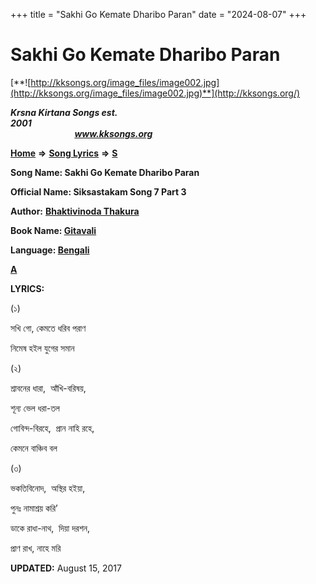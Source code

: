 +++
title = "Sakhi Go Kemate Dharibo Paran"
date = "2024-08-07"
+++

# Sakhi Go Kemate Dharibo Paran
[**![http://kksongs.org/image_files/image002.jpg](http://kksongs.org/image_files/image002.jpg)**](http://kksongs.org/)

**_Krsna Kirtana Songs est. 2001_**                                                                                                                                                 **_www.kksongs.org_**

**[Home](http://kksongs.org/)** **⇒** **[Song Lyrics](http://kksongs.org/lyrics.html)** **⇒** **[S](http://kksongs.org/songs/song_s.html)**

**Song Name: Sakhi Go Kemate Dharibo Paran**

**Official Name: Siksastakam Song 7 Part 3**

**Author:** [**Bhaktivinoda Thakura**](http://kksongs.org/authors/list/bhaktivinoda.html)

**Book Name: [Gitavali](http://kksongs.org/authors/literature/gitavali.html)**

**Language: [Bengali](http://kksongs.org/language/list/bengali.html)**

**[A](http://kksongs.org/songs/s/sakhigokemate.html)**

**LYRICS:**

(১)

সখি গো, কেমতে ধরিব পরাণ

নিমেষ হ‍ইল যুগের সমান

(২)

শ্রাবনের ধারা,  আঁখি\-বরিষয়,

শূন্য ভেল ধরা\-তল

গোবিন্দ\-বিরহে,  প্রান নাহি রহে,

কেমনে বাঞ্চিব বল

(৩)

ভকতিবিনোদ,  অস্থির হ‍ইয়া,

পুনঃ নামাশ্রয় করি’

ডাকে রাধা\-নাথ,  দিয়া দরশন,

প্রাণ রাখ, নাহে মরি

**UPDATED:** August 15, 2017